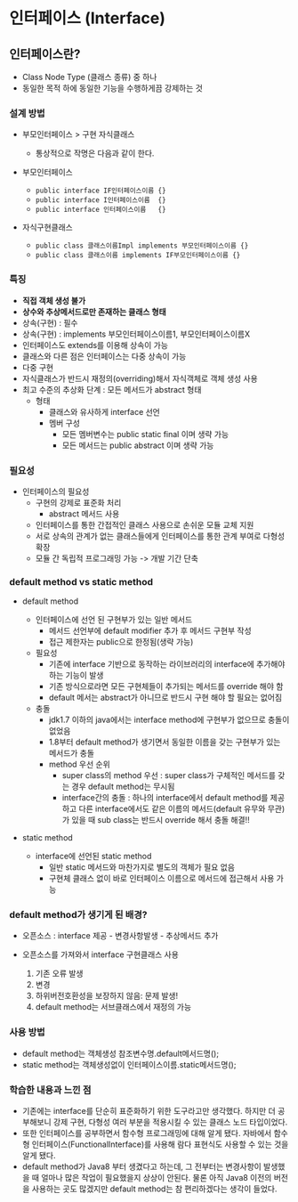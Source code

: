 # 인터페이스 (Interface)

## 인터페이스란?

* Class Node Type (클래스 종류) 중 하나
* 동일한 목적 하에 동일한 기능을 수행하게끔 강제하는 것


### 설계 방법

- 부모인터페이스 > 구현 자식클래스
    - 통상적으로 작명은 다음과 같이 한다.

- 부모인터페이스
	- `public interface IF인터페이스이름 {}`
	- `public interface I인터페이스이름  {}`
	- `public interface 인터페이스이름   {}`

- 자식구현클래스
	- `public class 클래스이름Impl implements 부모인터페이스이름 {}`
	- `public class 클래스이름 implements IF부모인터페이스이름 {}`


### 특징

- **직접 객체 생성 불가**
- **상수와 추상메서드로만 존재하는 클래스 형태**
- 상속(구현) : 필수
- 상속(구현) : implements 부모인터페이스이름1, 부모인터페이스이름X
- 인터페이스도 extends를 이용해 상속이 가능
- 클래스와 다른 점은 인터페이스는 다중 상속이 가능
- 다중 구현
- 자식클래스가 반드시 재정의(overriding)해서 자식객체로 객체 생성 사용
- 최고 수준의 추상화 단계 : 모든 메서드가 abstract 형태
	- 형태
		* 클래스와 유사하게 interface 선언
		* 멤버 구성
			* 모든 멤버변수는 public static final 이며 생략 가능
			* 모든 메서드는 public abstract 이며 생략 가능


### 필요성	
	
- 인터페이스의 필요성
	- 구현의 강제로 표준화 처리
		* abstract 메서드 사용
	- 인터페이스를 통한 간접적인 클래스 사용으로 손쉬운 모듈 교체 지원
	- 서로 상속의 관계가 없는 클래스들에게 인터페이스를 통한 관계 부여로 다형성 확장
	- 모듈 간 독립적 프로그래밍 가능 -> 개발 기간 단축


### default method vs static method

- default method
	- 인터페이스에 선언 된 구현부가 있는 일반 메서드
		* 메서드 선언부에 default modifier 추가 후 메서드 구현부 작성
		- 접근 제한자는 public으로 한정됨(생략 가능)
	- 필요성
		* 기존에 interface 기반으로 동작하는 라이브러리의 interface에 추가해야 하는 기능이 발생
		* 기존 방식으로라면 모든 구현체들이 추가되는 메서드를 override 해야 함
		* default 메서는 abstract가 아니므로 반드시 구현 해야 할 필요는 없어짐
	- 충돌
		* jdk1.7 이하의 java에서는 interface method에 구현부가 없으므로 충돌이 없었음
		* 1.8부터 default method가 생기면서 동일한 이름을 갖는 구현부가 있는 메서드가 충돌
		* method 우선 순위
			* super class의 method 우선 : super class가 구체적인 메서드를 갖는 경우 default method는 무시됨
			* interface간의 충돌 : 하나의 interface에서 default method를 제공하고 다른 interface에서도 같은 이름의 메서드(default 유무와 무관)가 있을 때 sub class는 반드시 override 해서 충돌 해결!!
								
- static method
	- interface에 선언된 static method
		* 일반 static 메서드와 마찬가지로 별도의 객체가 필요 없음
		* 구현체 클래스 없이 바로 인터페이스 이름으로 메서드에 접근해서 사용 가능


### default method가 생기게 된 배경?

- 오픈소스 : interface 제공
		- 변경사항발생
		- 추상메서드 추가
		
- 오픈소스를 가져와서 interface 구현클래스 사용
	1. 기존 오류 발생
	2. 변경
	3. 하위버전호환성을 보장하지 않음: 문제 발생!
	4. default method는 서브클래스에서 재정의 가능


### 사용 방법

- default method는 객체생성 참조변수명.default메서드명();
- static method는 객체생성없이 인터페이스이름.static메서드명();


### 학습한 내용과 느낀 점

- 기존에는 interface를 단순히 표준화하기 위한 도구라고만 생각했다. 하지만 더 공부해보니 강제 구현, 다형성 여러 부분을 적용시킬 수 있는 클래스 노드 타입이었다.
- 또한 인터페이스를 공부하면서 함수형 프로그래밍에 대해 알게 됐다. 자바에서 함수형 인터페이스(FunctionalInterface)를 사용해 람다 표현식도 사용할 수 있는 것을 알게 됐다.
- default method가 Java8 부터 생겼다고 하는데, 그 전부터는 변경사항이 발생했을 때 얼마나 많은 작업이 필요했을지 상상이 안된다. 물론 아직 Java8 이전의 버전을 사용하는 곳도 많겠지만 default method는 참 편리하겠다는 생각이 들었다.